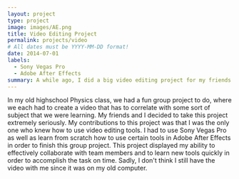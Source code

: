 ```yaml
---
layout: project
type: project
image: images/AE.png
title: Video Editing Project
permalink: projects/video
# All dates must be YYYY-MM-DD format!
date: 2014-07-01
labels:
  - Sony Vegas Pro
  - Adobe After Effects
summary: A while ago, I did a big video editing project for my friends. 
---
```


In my old highschool Physics class, we had a fun group project to do, where we each had to create a video that has to correlate with some sort of subject that we were learning. My friends and I decided to take this project extremely seriously. My contributions to this project was that I was the only one who knew how to use video editing tools. I had to use Sony Vegas Pro as well as learn from scratch how to use certain tools in Adobe After Effects in order to finish this group project. This project displayed my ability to effectively collaborate with team members and to learn new tools quickly in order to accomplish the task on time. Sadly, I don't think I still have the video with me since it was on my old computer. 


